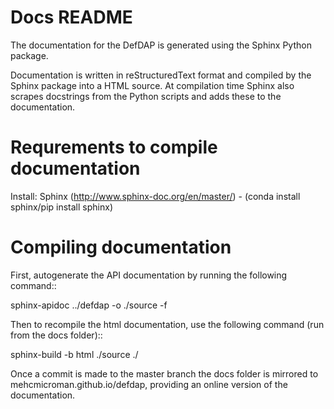 # Docs README #

The documentation for the DefDAP is generated using the Sphinx Python package.

Documentation is written in reStructuredText format and compiled by the Sphinx package into a HTML source. At compilation time Sphinx also scrapes docstrings from the Python scripts and adds these to the documentation.

Requrements to compile documentation
======================================

Install: Sphinx (http://www.sphinx-doc.org/en/master/) - (conda install sphinx/pip install sphinx)


Compiling documentation
=========================

First, autogenerate the API documentation by running the following command::

sphinx-apidoc ../defdap -o ./source -f

Then to recompile the html documentation, use the following command (run from the docs folder)::

sphinx-build -b html ./source ./

Once a commit is made to the master branch the docs folder is mirrored to mehcmicroman.github.io/defdap, providing an online version of the documentation.